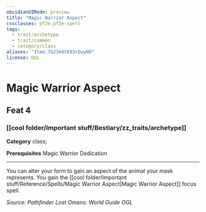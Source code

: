 ```yaml
---
obsidianUIMode: preview
title: "Magic Warrior Aspect"
cssclasses: pf2e,pf2e-spell
tags:
  - trait/archetype
  - trait/common
  - category/class
aliases: "Item.7G23k0t693rEwyN9"
license: OGL
---
```

# Magic Warrior Aspect
## Feat 4
### [[cool folder/Important stuff/Bestiary/zz_traits/archetype]]

**Category** class; 



**Prerequisites** Magic Warrior Dedication
* * *
You can alter your form to gain an aspect of the animal your mask represents. You gain the [[cool folder/Important stuff/Reference/Spells/Magic Warrior Aspect|Magic Warrior Aspect]] focus spell.

*Source: Pathfinder Lost Omens: World Guide*
*OGL*